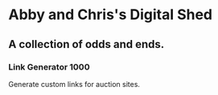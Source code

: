 # Abby and Chris's Digital Shed
## A collection of odds and ends.

### Link Generator 1000
Generate custom links for auction sites.